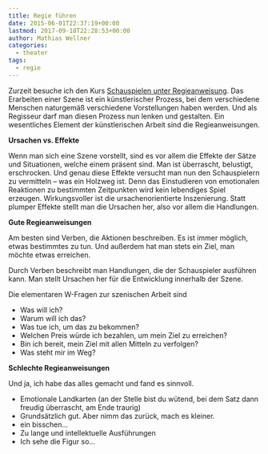 ```yaml
---
title: Regie führen
date: 2015-06-01T22:37:19+00:00
lastmod: 2017-09-18T22:28:53+00:00
author: Mathias Wellner
categories:
  - theater
tags:
  - regie
---
```

Zurzeit besuche ich den Kurs <a href="http://zes-info.ch/ZES/Kurs_Schauspielen_unter_Regieanweisung.html" title="Schauspielen unter Regieanweisung" target="_blank">Schauspielen unter Regieanweisung</a>. Das Erarbeiten einer Szene ist ein künstlerischer Prozess, bei dem verschiedene Menschen naturgemäß verschiedene Vorstellungen haben werden. Und als Regisseur darf man diesen Prozess nun lenken und gestalten. Ein wesentliches Element der künstlerischen Arbeit sind die Regieanweisungen. 

**Ursachen vs. Effekte**

Wenn man sich eine Szene vorstellt, sind es vor allem die Effekte der Sätze und Situationen, welche einem präsent sind. Man ist überrascht, belustigt, erschrocken. Und genau diese Effekte versucht man nun den Schauspielern zu vermitteln &ndash; was ein Holzweg ist. Denn das Einstudieren von emotionalen Reaktionen zu bestimmten Zeitpunkten wird kein lebendiges Spiel erzeugen. Wirkungsvoller ist die ursachenorientierte Inszenierung. Statt plumper Effekte stellt man die Ursachen her, also vor allem die Handlungen. 

**Gute Regieanweisungen**

Am besten sind Verben, die Aktionen beschreiben. Es ist immer möglich, etwas bestimmtes zu tun. Und außerdem hat man stets ein Ziel, man möchte etwas erreichen. 

Durch Verben beschreibt man Handlungen, die der Schauspieler ausführen kann. Man stellt Ursachen her für die Entwicklung innerhalb der Szene. 

Die elementaren W-Fragen zur szenischen Arbeit sind

  * Was will ich?
  * Warum will ich das?
  * Was tue ich, um das zu bekommen?
  * Welchen Preis würde ich bezahlen, um mein Ziel zu erreichen?
  * Bin ich bereit, mein Ziel mit allen Mitteln zu verfolgen?
  * Was steht mir im Weg?

**Schlechte Regieanweisungen**

Und ja, ich habe das alles gemacht und fand es sinnvoll. 

  * Emotionale Landkarten (an der Stelle bist du wütend, bei dem Satz dann freudig überrascht, am Ende traurig)
  * Grundsätzlich gut. Aber nimm das zurück, mach es kleiner.
  * ein bisschen&#8230;
  * Zu lange und intellektuelle Ausführungen
  * Ich sehe die Figur so&#8230;